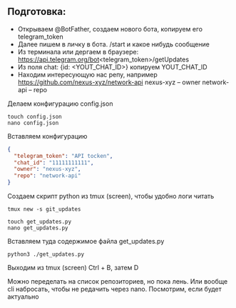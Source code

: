 ## Подготовка:
- Открываем @BotFather, создаем нового бота, копируем его telegram_token
- Далее пишем в личку в бота. /start и какое нибудь сообщение
- Из терминала или дергаем в браузере:
https://api.telegram.org/bot<telegram_token>/getUpdates
- Из поля chat: {id: <YOUT_CHAT_ID>} копируем YOUT_CHAT_ID
- Находим интересующую нас репу, например https://github.com/nexus-xyz/network-api
nexus-xyz – owner
network-api – repo

Делаем конфигурацию config.json
```
touch config.json
nano config.json
```
Вставляем конфигурацию
```JSON
{
  "telegram_token": "API tocken",
  "chat_id": "11111111111",
  "owner": "nexus-xyz",
  "repo": "network-api"
}
```


Создаем скрипт python из tmux (screen), чтобы удобно логи читать
```shell
tmux new -s git_updates
```
```
touch get_updates.py
nano get_updates.py
```
Вставляем туда содержимое файла 
get_updates.py
```
python3 ./get_updates.py
```
Выходим из tmux (screen)
Ctrl + B, затем D

Можно переделать на список репозиториев, но пока лень. Или вообще cli набросать, чтобы не редачить через nano. Посмотрим, если будет актуально
